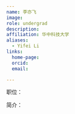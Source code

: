 ```yaml
---
name: 李亦飞
image: 
role: undergrad
description: 
affiliation: 华中科技大学
aliases:
  - Yifei Li
links:
  home-page: 
  orcid: 
  email: 

---
```


职位：

简介：
